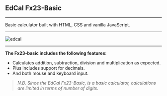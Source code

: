 
<h2>EdCal Fx23-Basic</h2>

<hr />

<p>Basic calculator built with HTML, CSS and vanilla JavaScript.</p>

<hr />

![edcal](https://github.com/EC-CodeSpace-0003/Calculator-Project-Team-3/assets/2019611/e0555329-83de-4a2e-ad65-0c1a5423292a)

<hr />

<p><strong>The Fx23-basic includes the following features</strong>:</p>

<ul>
<li>Calculates addition, subtraction, division and multiplication as expected.</li>
<li>Plus includes support for decimals.</li>
<li>And both mouse and keyboard input.</li>
</ul>

<blockquote>
<p><em>N.B. Since the EdCal Fx23-Basic, is a basic calculator, calculations are limited in terms of number of digits.</em></p>
</blockquote>
